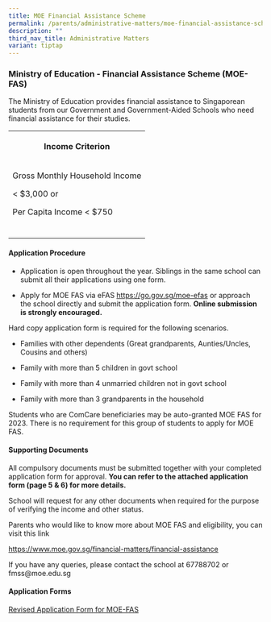 ```yaml
---
title: MOE Financial Assistance Scheme
permalink: /parents/administrative-matters/moe-financial-assistance-scheme/
description: ""
third_nav_title: Administrative Matters
variant: tiptap
---
```

<h3>Ministry of Education - Financial Assistance Scheme&nbsp;(MOE-FAS)</h3>
<p>The Ministry of Education provides financial assistance to Singaporean
students from our Government and Government-Aided Schools who need financial
assistance for their studies.</p>
<table style="minWidth: 25px">
<colgroup>
<col>
</colgroup>
<tbody>
<tr>
<th rowspan="1" colspan="1">
<p>Income Criterion</p>
</th>
</tr>
<tr>
<td rowspan="1" colspan="1">
<p>Gross Monthly Household Income</p>
<p>&lt; $3,000 or</p>
<p>Per Capita Income &lt; $750</p>
<p></p>
</td>
</tr>
<tr>
<td rowspan="1" colspan="1">
<p></p>
</td>
</tr>
</tbody>
</table>
<h4>Application Procedure</h4>
<ul>
<li>
<p>Application is open throughout the year. Siblings in the same school can
submit all their applications using one form.</p>
</li>
<li>
<p>Apply for MOE FAS via eFAS <a href="https://go.gov.sg/moe-efas" rel="noopener noreferrer nofollow" target="_blank">https://go.gov.sg/moe-efas</a> or approach
the school directly and submit the application form. <strong>Online submission is strongly encouraged.</strong>
</p>
</li>
</ul>
<p>Hard copy application form is required for the following scenarios.</p>
<ul>
<li>
<p>Families with other dependents (Great grandparents, Aunties/Uncles, Cousins
and others)</p>
</li>
<li>
<p>Family with more than 5 children in govt school</p>
</li>
<li>
<p>Family with more than 4 unmarried children not in govt school</p>
</li>
<li>
<p>Family with more than 3 grandparents in the household</p>
</li>
</ul>
<p>Students who are ComCare beneficiaries may be auto-granted MOE FAS for
2023. There is no requirement for this group of students to apply for MOE
FAS.</p>
<h4>Supporting Documents</h4>
<p>All compulsory documents must be submitted together with your completed
application form for approval. <strong>You can refer to the attached application form (page 5 &amp; 6) for more details.</strong>
</p>
<p>School will request for any other documents when required for the purpose
of verifying the income and other status.</p>
<p>Parents who would like to know more about MOE FAS and eligibility, you
can visit this link</p>
<p><a href="https://www.moe.gov.sg/financial-matters/financial-assistance" rel="noopener noreferrer nofollow" target="_blank">https://www.moe.gov.sg/financial-matters/financial-assistance</a>
</p>
<p>If you have any queries, please contact the school at 67788702 or fmss@moe.edu.sg</p>
<h4>Application Forms</h4>
<p><a href="https://go.gov.sg/ggas-application-form" rel="noopener noreferrer nofollow" target="_blank">Revised Application Form for MOE-FAS</a>
</p>